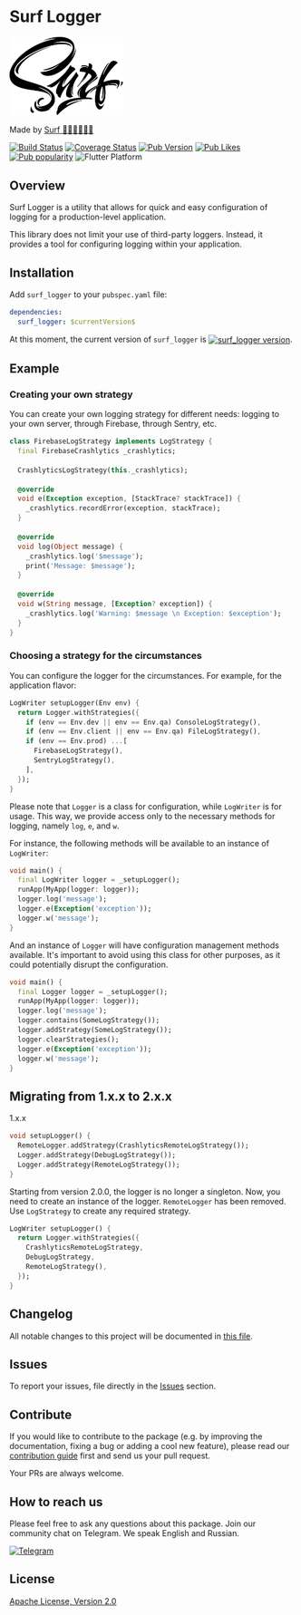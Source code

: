 # Surf Logger

<picture>
  <source media="(prefers-color-scheme: dark)" srcset="https://github.com/surfstudio/flutter-open-source/blob/887525c23f4d57a2d96fc2e6a31e15d1e29d1787/assets/logo_white.png">
  <img alt="Shows an illustrated sun in light color mode and a moon with stars in dark color mode." src="https://github.com/surfstudio/flutter-open-source/blob/887525c23f4d57a2d96fc2e6a31e15d1e29d1787/assets/logo_black.png" width ="200">
</picture>

Made by [Surf 🏄‍♂️🏄‍♂️🏄‍♂️](https://surf.dev)

[![Build Status](https://shields.io/github/actions/workflow/status/surfstudio/flutter-surf-logger/on_pull_request.yml?logo=github&logoColor=white)](https://github.com/surfstudio/flutter-surf-logger)
[![Coverage Status](https://img.shields.io/codecov/c/github/surfstudio/flutter-surf-logger?logo=codecov&logoColor=white)](https://app.codecov.io/gh/surfstudio/flutter-surf-logger)
[![Pub Version](https://img.shields.io/pub/v/surf_logger?logo=dart&logoColor=white)](https://pub.dev/packages/surf_logger)
[![Pub Likes](https://badgen.net/pub/likes/surf_logger)](https://pub.dev/packages/surf_logger)
[![Pub popularity](https://badgen.net/pub/popularity/surf_logger)](https://pub.dev/packages/surf_logger/score)
![Flutter Platform](https://badgen.net/pub/flutter-platform/surf_logger)

## Overview

Surf Logger is a utility that allows for quick and easy configuration of logging for a production-level application.

This library does not limit your use of third-party loggers. Instead, it provides a tool for configuring logging within your application.

## Installation

Add `surf_logger` to your `pubspec.yaml` file:

```yaml
dependencies:
  surf_logger: $currentVersion$
```

<p>At this moment, the current version of <code>surf_logger</code> is <a href="https://pub.dev/packages/surf_logger"><img style="vertical-align:middle;" src="https://img.shields.io/pub/v/surf_logger.svg" alt="surf_logger version"></a>.</p>

## Example

### Creating your own strategy

You can create your own logging strategy for different needs: logging to your own server, through Firebase, through Sentry, etc.

```dart
class FirebaseLogStrategy implements LogStrategy {
  final FirebaseCrashlytics _crashlytics;

  CrashlyticsLogStrategy(this._crashlytics);

  @override
  void e(Exception exception, [StackTrace? stackTrace]) {
    _crashlytics.recordError(exception, stackTrace);
  }

  @override
  void log(Object message) {
    _crashlytics.log('$message');
    print('Message: $message');
  }

  @override
  void w(String message, [Exception? exception]) {
    _crashlytics.log('Warning: $message \n Exception: $exception');
  }
}
```

### Choosing a strategy for the circumstances

You can configure the logger for the circumstances. For example, for the application flavor:

```dart
LogWriter setupLogger(Env env) {
  return Logger.withStrategies({
    if (env == Env.dev || env == Env.qa) ConsoleLogStrategy(),
    if (env == Env.client || env == Env.qa) FileLogStrategy(),
    if (env == Env.prod) ...[
      FirebaseLogStrategy(),
      SentryLogStrategy(),
    ],
  });
}
```

Please note that `Logger` is a class for configuration, while `LogWriter` is for usage. This way, we provide access only to the necessary methods for logging, namely `log`, `e`, and `w`.

For instance, the following methods will be available to an instance of `LogWriter`:

```dart
void main() {
  final LogWriter logger = _setupLogger();
  runApp(MyApp(logger: logger));
  logger.log('message');
  logger.e(Exception('exception'));
  logger.w('message');
}
```

And an instance of `Logger` will have configuration management methods available. It's important to avoid using this class for other purposes, as it could potentially disrupt the configuration.

```dart
void main() {
  final Logger logger = _setupLogger();
  runApp(MyApp(logger: logger));
  logger.log('message');
  logger.contains(SomeLogStrategy());
  logger.addStrategy(SomeLogStrategy());
  logger.clearStrategies();
  logger.e(Exception('exception'));
  logger.w('message');
}
```

## Migrating from 1.x.x to 2.x.x

1.x.x

```dart
void setupLogger() {
  RemoteLogger.addStrategy(CrashlyticsRemoteLogStrategy());
  Logger.addStrategy(DebugLogStrategy());
  Logger.addStrategy(RemoteLogStrategy());
}
```

Starting from version 2.0.0, the logger is no longer a singleton. Now, you need to create an instance of the logger.
`RemoteLogger` has been removed. Use `LogStrategy` to create any required strategy.

```dart
LogWriter setupLogger() {
  return Logger.withStrategies({
    CrashlyticsRemoteLogStrategy,
    DebugLogStrategy,
    RemoteLogStrategy(),
  });
}
```

## Changelog

All notable changes to this project will be documented in [this file](./CHANGELOG.md).

## Issues

To report your issues, file directly in the [Issues](https://github.com/surfstudio/flutter-surf-logger/issues) section.

## Contribute

If you would like to contribute to the package (e.g. by improving the documentation, fixing a bug or adding a cool new feature), please read our [contribution guide](./CONTRIBUTING.md) first and send us your pull request.

Your PRs are always welcome.

## How to reach us

Please feel free to ask any questions about this package. Join our community chat on Telegram. We speak English and Russian.

[![Telegram](https://img.shields.io/badge/chat-on%20Telegram-blue.svg)](https://t.me/SurfGear)

## License

[Apache License, Version 2.0](https://www.apache.org/licenses/LICENSE-2.0)
